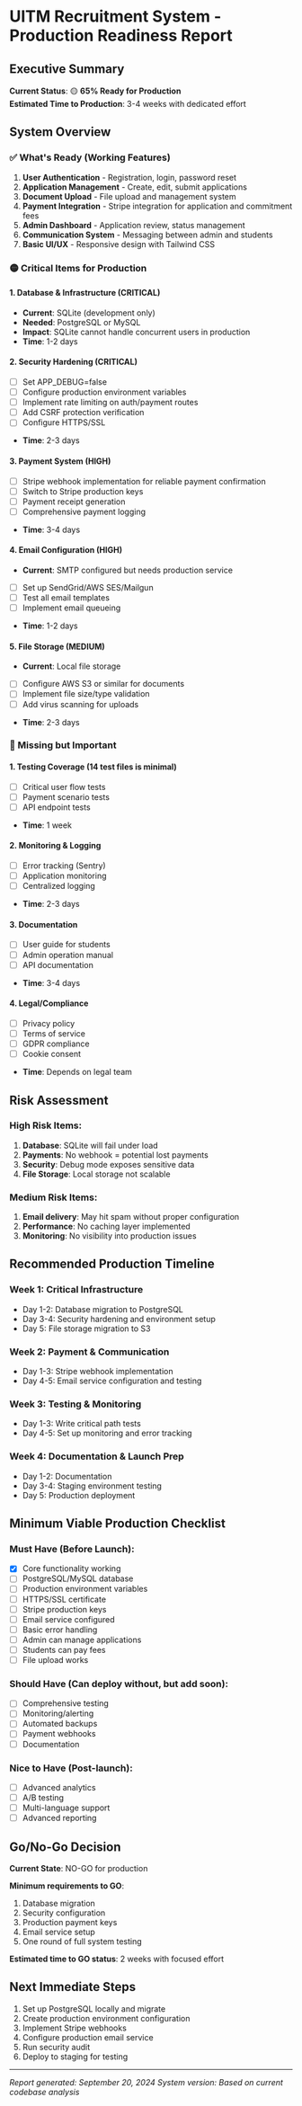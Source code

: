 # UITM Recruitment System - Production Readiness Report

## Executive Summary
**Current Status**: 🟡 **65% Ready for Production**  
**Estimated Time to Production**: 3-4 weeks with dedicated effort

## System Overview

### ✅ What's Ready (Working Features)
1. **User Authentication** - Registration, login, password reset
2. **Application Management** - Create, edit, submit applications
3. **Document Upload** - File upload and management system
4. **Payment Integration** - Stripe integration for application and commitment fees
5. **Admin Dashboard** - Application review, status management
6. **Communication System** - Messaging between admin and students
7. **Basic UI/UX** - Responsive design with Tailwind CSS

### 🟡 Critical Items for Production

#### 1. **Database & Infrastructure** (CRITICAL)
- **Current**: SQLite (development only)
- **Needed**: PostgreSQL or MySQL
- **Impact**: SQLite cannot handle concurrent users in production
- **Time**: 1-2 days

#### 2. **Security Hardening** (CRITICAL)
- [ ] Set APP_DEBUG=false
- [ ] Configure production environment variables
- [ ] Implement rate limiting on auth/payment routes
- [ ] Add CSRF protection verification
- [ ] Configure HTTPS/SSL
- **Time**: 2-3 days

#### 3. **Payment System** (HIGH)
- [ ] Stripe webhook implementation for reliable payment confirmation
- [ ] Switch to Stripe production keys
- [ ] Payment receipt generation
- [ ] Comprehensive payment logging
- **Time**: 3-4 days

#### 4. **Email Configuration** (HIGH)
- **Current**: SMTP configured but needs production service
- [ ] Set up SendGrid/AWS SES/Mailgun
- [ ] Test all email templates
- [ ] Implement email queueing
- **Time**: 1-2 days

#### 5. **File Storage** (MEDIUM)
- **Current**: Local file storage
- [ ] Configure AWS S3 or similar for documents
- [ ] Implement file size/type validation
- [ ] Add virus scanning for uploads
- **Time**: 2-3 days

### 🔴 Missing but Important

#### 1. **Testing Coverage** (14 test files is minimal)
- [ ] Critical user flow tests
- [ ] Payment scenario tests
- [ ] API endpoint tests
- **Time**: 1 week

#### 2. **Monitoring & Logging**
- [ ] Error tracking (Sentry)
- [ ] Application monitoring
- [ ] Centralized logging
- **Time**: 2-3 days

#### 3. **Documentation**
- [ ] User guide for students
- [ ] Admin operation manual
- [ ] API documentation
- **Time**: 3-4 days

#### 4. **Legal/Compliance**
- [ ] Privacy policy
- [ ] Terms of service
- [ ] GDPR compliance
- [ ] Cookie consent
- **Time**: Depends on legal team

## Risk Assessment

### High Risk Items:
1. **Database**: SQLite will fail under load
2. **Payments**: No webhook = potential lost payments
3. **Security**: Debug mode exposes sensitive data
4. **File Storage**: Local storage not scalable

### Medium Risk Items:
1. **Email delivery**: May hit spam without proper configuration
2. **Performance**: No caching layer implemented
3. **Monitoring**: No visibility into production issues

## Recommended Production Timeline

### Week 1: Critical Infrastructure
- Day 1-2: Database migration to PostgreSQL
- Day 3-4: Security hardening and environment setup
- Day 5: File storage migration to S3

### Week 2: Payment & Communication
- Day 1-3: Stripe webhook implementation
- Day 4-5: Email service configuration and testing

### Week 3: Testing & Monitoring
- Day 1-3: Write critical path tests
- Day 4-5: Set up monitoring and error tracking

### Week 4: Documentation & Launch Prep
- Day 1-2: Documentation
- Day 3-4: Staging environment testing
- Day 5: Production deployment

## Minimum Viable Production Checklist

### Must Have (Before Launch):
- [x] Core functionality working
- [ ] PostgreSQL/MySQL database
- [ ] Production environment variables
- [ ] HTTPS/SSL certificate
- [ ] Stripe production keys
- [ ] Email service configured
- [ ] Basic error handling
- [ ] Admin can manage applications
- [ ] Students can pay fees
- [ ] File upload works

### Should Have (Can deploy without, but add soon):
- [ ] Comprehensive testing
- [ ] Monitoring/alerting
- [ ] Automated backups
- [ ] Payment webhooks
- [ ] Documentation

### Nice to Have (Post-launch):
- [ ] Advanced analytics
- [ ] A/B testing
- [ ] Multi-language support
- [ ] Advanced reporting

## Go/No-Go Decision

**Current State**: NO-GO for production

**Minimum requirements to GO**:
1. Database migration
2. Security configuration
3. Production payment keys
4. Email service setup
5. One round of full system testing

**Estimated time to GO status**: 2 weeks with focused effort

## Next Immediate Steps

1. Set up PostgreSQL locally and migrate
2. Create production environment configuration
3. Implement Stripe webhooks
4. Configure production email service
5. Run security audit
6. Deploy to staging for testing

---

*Report generated: September 20, 2024*
*System version: Based on current codebase analysis*
